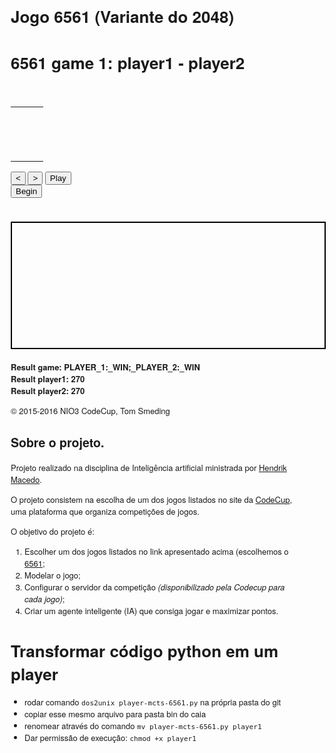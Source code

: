 # Jogo 6561 (Variante do 2048)

<!DOCTYPE html>
<html>
<head>
<meta charset="utf-8">
<title>6561 game 1: player1 - player2</title>
<script>
var MOVES=['42', '33', '41', 'D', 'R', '11', '12', '43', 'U', 'R', '43', '42', '31', 'R', 'L', '13', '42', '21', 'L', 'U', '34', '41', '14', 'D', 'R', '24', '31', '42', 'L', 'R', '22', '32', '31', 'R', 'L', '34', '44', '13', 'U', 'R', '41', '11', '21', 'R', 'L', '32', '43', '44', 'U', 'D', '23', '33', '14', 'D', 'U', '22', '32', '44', 'R', 'U', '11', '34', '43', 'L', 'D', '31', '43', '12', 'U', 'D', '24', '23', '13', 'D', 'U', '24', '42', '33', 'R', 'L', '32', '42', '34', 'L', 'U', '23', '43', '34', 'D', 'L', '24', '32', '23', 'U', 'R', '12', '21', '31', 'R', 'U', '41', '23', '42', 'U', 'D', '31', '32', '22', 'R', 'L', '14', '12', '13', 'L', 'U', '41', '43', '32', 'D', 'U', '23', '14', '44', 'L', 'D', '31', '12', '24', 'U', 'D', '33', '21', '23', 'L', 'U', '42', '43', '24', 'D', 'U', '34', '43', '44', 'D', 'R', '31', '13', '23', 'U', 'R', '43', '34', '31', 'L', 'U', '31', '41', '23', 'U', 'D', '22', '11', '44', 'D', 'L', '33', '34', '24', 'U', 'D', '44', '14', '24', 'L', 'R', '13', '12', '11', 'L', 'D', '34', '12', '14', 'D', 'R', '31', '12', '22', 'D', 'U', '12', '43', '34', 'U', 'R', '13', '21', '43', 'U', 'D', '21', '42', '14', 'R', 'U', '11', '21', '43', 'L', 'R', '32', '21', '42', 'R', 'D', '13', '32', '21', 'U', 'D', '21', '31', '11', 'L', 'D', '22', '11', '34', 'D', 'R', '13', '14', '11', 'D', 'R', '12', '11', '23', 'L', 'R', '21', '12', '22', 'L', 'R', '21', '11', '22', 'U', 'D', '32', '12', '22', 'R', 'U', '43', '41', '31', 'L', 'R', '42', '31', '32', 'R', 'U', '32', '33', '42', 'D', 'R', '14', '21', '12', 'R', 'L', '12', '13', '11', 'U', 'D', '24', '14', '21', 'D', 'R', '13', '11', '21', 'U', 'D', '11', '32', '21', 'L', 'U', '34', '44', '43', 'R', 'L', '34', '24', '43', 'R', 'U', '32', '31', '44', 'U', 'D', '31', '33', '12', 'L', 'R', '21', '12', '13', 'D', 'D', '21', '23', '13', 'R', 'D', '22', '12', '13', 'R', 'L', '13', '12', '24', 'D', 'L', '34', '24', '12', 'L', 'R', '21', '23', '11', 'D', 'L', '11', '12', '34', 'L', 'R', '14', '22', '21', 'U', 'R', '44', '11', '32', 'D', 'U', '44', '31', '43', 'D', 'R', '12', '23', '22', 'R', 'L', '23', '12', '14', 'L', 'R', '11', '12', '13', 'D', 'R', '12', '22', '23', 'U', 'L', '13', '43', '33', 'D', 'R', '12', '31', '13', 'L', 'R', '41', '32', '31', 'R', 'U', '21', '43', '42', 'L', 'R', '22', '33', '32', 'L', 'D', '24', '34', '14', 'R', 'L', '12', '23', '24', 'U', 'U', '41', '32', '43', 'L', 'R', '31', '44', '42', 'D', 'U', '44', '42', '43', 'R', 'U', '21', '22', '31', 'L', 'R', '21', '43', '11', 'R', 'U', '43', '21', '12', 'L', 'R', '42', '21', '32', 'R', 'D', '31', '13', '41', 'R', 'L', '12', '23', '44', 'R', 'L', '12', '13', '14', 'U', 'U', '34', '43', '33', 'R', 'L', '14', '24', '23', 'L', 'R', '33', '34', '22', 'U', 'L', '13', '33', '23', 'U', 'D', '11', '33', '44', 'U', 'R', '32', '11', '31', 'D', 'L', '34', '33', '43', 'R', 'L', '22', '23', '33', 'L', 'D', '33', '14', '13', 'D', 'R', '31', '23', '14', 'L', 'R', '31', '22', '13', 'R', 'U', '21', '41', '31', 'D', 'U', '33', '43', '32', 'R', 'L', '42', '44', '32', 'R', 'L', '42', '13', '24', 'D', 'U', '33', '44', '32', 'R', 'D', '33', '32', '13', 'D', 'R', '21', '12', '41', 'R', 'L', '23', '44', '14', 'R', 'L', '24', '33', '13', 'R', 'L', '34', '44', '14', 'R', 'L', '33', '34', '13', 'U', 'D', '11', '24', '34', 'D', 'U', '34', '24', '41', 'D', 'L', '12', '34', '13', 'D', 'L', '34', '12', '14', 'U', 'L', '24', '34', '44', 'L', 'R', '21', '41', '42', 'R', 'U', '41', '44', '42', 'R', 'L', '42', '34', '44', 'D', 'R', '12', '41', '21', 'U', 'R', '12', '42', '11', 'D', 'R', '12', '13', '21', 'D', 'R', '22', '13', '11', 'D', 'U', '41', '43', '42', 'D', 'L', '43', '14', '23', 'L', 'R', '12', '13', '41', 'L', 'U', '42', '24', '43', 'U', 'D', '12', '32', '11', 'D', 'L', '33', '14', '24', 'D', 'U', '32', '13', '34', 'R', 'L', '41', '33', '14', 'U', 'L', '23', '32', '34', 'D', 'R', '21', '31', '11', 'L', 'R', '22', '21', '11', 'R', 'L', '14', '12', '13', 'U', 'D', '24', '12', '23', 'D', 'R', '31', '13', '22', 'L', 'R', '12', '13', '11', 'L', 'D', '24', '44', '34', 'D', 'L', '22', '14', '34', 'U', 'R', '43', '12', '11', 'L', 'D', '13', '23', '34', 'R', 'L', '13', '14', '43', 'L', 'D', '34', '24', '13', 'D', 'U', '42', '24', '14', 'U', 'R', '31', '11', '43', 'U', 'D', '32', '11', '14', 'R', 'L', '22', '24', '14', 'R', 'D', '32', '41', '13', 'U', 'R', '43', '12', '11', 'U', 'R', '32', '41', '43', 'D', 'U', '21', '31', '43', 'D', 'R', '43', '11', '13', 'U', 'D', '31', '21', '12', 'U', 'D', '11', '22', '12', 'R', 'L', '34', '24', '14', 'D', 'L', '13', '12', '24', 'U', 'U', '44', '42', '34', 'L', 'R', '21', '13', '41', 'R', 'L', '34', '13', '33', 'L', 'U', '43', '24', '31', 'D', 'U', '34', '43', '31', 'U', 'R', '41', '32', '21', 'R', 'L', '24', '44', '34', 'R', 'U', '43', '34', '33', 'R', 'L', '42', '34', '44', 'R', 'L', '44', '43', '34', 'U', 'D', '14', '13', '24', 'L', 'R', '13', '21', '42', 'L', 'R', '12', '21', '41', 'U', 'R', '42', '32', '21', 'L', 'R', '31', '21', '41', 'R', 'L', '23', '33', '43', 'U', 'R', '21', '41', '32', 'R', 'D', '12', '31', '11', 'L', 'R', '12', '21', '11', 'D', 'U', '42', '31', '41', 'L', 'U', '33', '24', '23', 'L', 'R', '31', '42', '21', 'R', 'L', '14', '13', '24', 'R', 'U', '34', '21', '11', 'U', 'L', '34', '42', '24', 'R', 'L', '43', '44', '34', 'L', 'R', '11', '42', '41', 'U', 'D', '11', '13', '14', 'L', 'U', '34', '44', '43', 'R', 'L', '34', '43', '44', 'L', 'R', '31', '41'];
var _0x3c07=["\x62\x6F\x61\x72\x64\x63\x6F\x6E\x74\x61\x69\x6E\x65\x72","\x67\x65\x74\x45\x6C\x65\x6D\x65\x6E\x74\x42\x79\x49\x64","\x6D\x6F\x76\x65\x6C\x69\x73\x74","\x74\x61\x62\x6C\x65","\x63\x72\x65\x61\x74\x65\x45\x6C\x65\x6D\x65\x6E\x74","\x74\x62\x6F\x64\x79","\x74\x72","\x74\x64","\x63\x6C\x61\x73\x73","\x62\x63\x65\x6C\x6C","\x73\x65\x74\x41\x74\x74\x72\x69\x62\x75\x74\x65","\x73\x70\x61\x6E","\x61\x70\x70\x65\x6E\x64\x43\x68\x69\x6C\x64","\x64\x69\x76","\x62\x63\x65\x6C\x6C\x69\x64\x78\x64\x69\x73\x70","\x69\x6E\x6E\x65\x72\x48\x54\x4D\x4C","","\x70\x75\x73\x68","\x64\x69\x73\x61\x62\x6C\x65\x64","\x61\x70\x70\x62\x61\x63\x6B\x62\x74\x6E","\x72\x65\x6D\x6F\x76\x65\x41\x74\x74\x72\x69\x62\x75\x74\x65","\x61\x70\x70\x66\x77\x64\x62\x74\x6E","\x61\x70\x70\x70\x6C\x61\x79\x62\x74\x6E","\x61\x70\x70\x68\x6F\x6D\x65\x62\x74\x6E","\x69\x64","\x6D\x6F\x76\x65\x69\x64\x78\x63\x6F\x75\x6E\x74\x65\x72","\x28\x30\x29","\x63\x72\x65\x61\x74\x65\x54\x65\x78\x74\x4E\x6F\x64\x65","\x6E\x65\x78\x74\x53\x69\x62\x6C\x69\x6E\x67","\x69\x6E\x73\x65\x72\x74\x42\x65\x66\x6F\x72\x65","\x70\x61\x72\x65\x6E\x74\x4E\x6F\x64\x65","\x74\x68","\x73\x74\x79\x6C\x65","\x77\x69\x64\x74\x68\x3A\x35\x30\x70\x78","\x4D\x6F\x76\x65\x20\x28\x50","\x29","\x63\x68\x69\x6C\x64\x72\x65\x6E","\x6D\x6F\x76\x65\x6C\x69\x73\x74\x5F\x74\x72\x5F\x30","\x68\x6F\x76\x65\x72","\x61\x64\x64","\x63\x6C\x61\x73\x73\x4C\x69\x73\x74","\x63\x6C\x69\x63\x6B","\x61\x64\x64\x45\x76\x65\x6E\x74\x4C\x69\x73\x74\x65\x6E\x65\x72","\x53\x74\x61\x72\x74","\x6D\x6F\x76\x65\x6C\x69\x73\x74\x5F\x74\x72\x5F","\x6C\x65\x6E\x67\x74\x68","\x66\x6F\x72\x45\x61\x63\x68","\x70","\x72\x65\x6D\x6F\x76\x65","\x66\x69\x72\x73\x74\x43\x68\x69\x6C\x64","\x70\x6F\x77","\x73\x63\x6F\x72\x65","\x43\x75\x72\x72\x65\x6E\x74\x20\x73\x63\x6F\x72\x65\x3A\x20\x3C\x62\x3E","\x3C\x2F\x62\x3E","\x70\x72\x6F\x74\x53\x74\x61\x74\x75\x73","\x6E\x6F\x64\x65\x56\x61\x6C\x75\x65","\x28","\x72\x65\x64\x75\x63\x65","\x69\x73\x41\x72\x72\x61\x79","\x50\x6C\x61\x79\x65\x72\x20\x3C\x62\x3E","\x3C\x2F\x62\x3E\x20\x68\x61\x73\x20\x70\x6C\x61\x63\x65\x64\x20\x61\x20","\x3C\x62\x20\x63\x6C\x61\x73\x73\x3D\x27\x62\x6C\x75\x65\x27\x3E\x62\x6C\x75\x65","\x3C\x62\x20\x63\x6C\x61\x73\x73\x3D\x27\x72\x65\x64\x27\x3E\x72\x65\x64","\x3C\x62\x20\x63\x6C\x61\x73\x73\x3D\x27\x67\x72\x61\x79\x27\x3E\x67\x72\x61\x79","\x3C\x62\x20\x63\x6C\x61\x73\x73\x3D\x27\x67\x72\x65\x65\x6E\x27\x3E\x67\x72\x65\x65\x6E","\x3C\x2F\x62\x3E\x20\x73\x74\x6F\x6E\x65\x20\x61\x74\x20\x3C\x62\x3E","\x3C\x2F\x62\x3E\x2E","\x3C\x2F\x62\x3E\x20\x68\x61\x73\x20\x73\x68\x69\x66\x74\x65\x64\x20\x74\x68\x65\x20\x62\x6F\x61\x72\x64\x20\x3C\x62\x3E","\x69\x6E\x64\x65\x78\x4F\x66","\x52\x55\x4C\x44","\x74\x6F\x20\x74\x68\x65\x20\x72\x69\x67\x68\x74","\x75\x70\x77\x61\x72\x64","\x74\x6F\x20\x74\x68\x65\x20\x6C\x65\x66\x74","\x64\x6F\x77\x6E\x77\x61\x72\x64","\x73\x6C\x69\x63\x65","\x6D\x61\x70","\x6D\x6F\x76\x65","\x6D\x65\x72\x67\x65","\x65\x6C\x69\x6D\x69\x6E\x61\x74\x65","\x63\x68\x61\x72\x43\x6F\x64\x65\x41\x74","\x64\x69\x76\x23\x6D\x6F\x76\x65\x6C\x69\x73\x74\x20\x74\x72\x2E\x68\x6F\x76\x65\x72","\x71\x75\x65\x72\x79\x53\x65\x6C\x65\x63\x74\x6F\x72\x41\x6C\x6C","\x70\x6F\x70","\x76\x61\x6C\x75\x65","\x53\x74\x6F\x70","\x50\x6C\x61\x79","\x75\x6E\x64\x65\x66\x69\x6E\x65\x64","\x70\x65\x72\x66\x6F\x72\x6D\x53\x68\x69\x66\x74\x41\x6E\x69\x6D\x61\x74\x69\x6F\x6E","\x65\x78\x70\x6F\x72\x74\x73"];function init(){var _0x9867x2,_0x9867x3,_0x9867x4,_0x9867x5,_0x9867x6,_0x9867x7,_0x9867x8,_0x9867x9,_0x9867x4,_0x9867xa,_0x9867xb=document[_0x3c07[1]](_0x3c07[0]),_0x9867xc=document[_0x3c07[1]](_0x3c07[2]);for(_0x9867x2=document[_0x3c07[4]](_0x3c07[3]),_0x9867x3=document[_0x3c07[4]](_0x3c07[5]),bcells=[],_0x9867x8=0;S>_0x9867x8;_0x9867x8++){for(_0x9867x4=document[_0x3c07[4]](_0x3c07[6]),_0x9867x9=0;S>_0x9867x9;_0x9867x9++){_0x9867x5=document[_0x3c07[4]](_0x3c07[7]),_0x9867x5[_0x3c07[10]](_0x3c07[8],_0x3c07[9]),_0x9867x7=document[_0x3c07[4]](_0x3c07[11]),_0x9867x5[_0x3c07[12]](_0x9867x7),_0x9867x6=document[_0x3c07[4]](_0x3c07[13]),_0x9867x6[_0x3c07[10]](_0x3c07[8],_0x3c07[14]),_0x9867x6[_0x3c07[15]]=_0x3c07[16]+(_0x9867x8+1)+(_0x9867x9+1),_0x9867x5[_0x3c07[12]](_0x9867x6),bcells[_0x3c07[17]](_0x9867x5),_0x9867x4[_0x3c07[12]](_0x9867x5)};_0x9867x3[_0x3c07[12]](_0x9867x4);};_0x9867x2[_0x3c07[12]](_0x9867x3),_0x9867xb[_0x3c07[12]](_0x9867x2),document[_0x3c07[1]](_0x3c07[19])[_0x3c07[10]](_0x3c07[18],_0x3c07[16]),document[_0x3c07[1]](_0x3c07[21])[_0x3c07[20]](_0x3c07[18]),document[_0x3c07[1]](_0x3c07[22])[_0x3c07[20]](_0x3c07[18]);var _0x9867xd=document[_0x3c07[4]](_0x3c07[11]),_0x9867xe=document[_0x3c07[1]](_0x3c07[23]);for(_0x9867xd[_0x3c07[24]]=_0x3c07[25],_0x9867xd[_0x3c07[12]](document[_0x3c07[27]](_0x3c07[26])),_0x9867xe[_0x3c07[30]][_0x3c07[29]](_0x9867xd,_0x9867xe[_0x3c07[28]]),_0x9867x4=document[_0x3c07[4]](_0x3c07[6]),_0x9867xa=document[_0x3c07[4]](_0x3c07[31]),_0x9867xa[_0x3c07[10]](_0x3c07[32],_0x3c07[33]),_0x9867x4[_0x3c07[12]](_0x9867xa),_0x9867x8=0;NUMP>_0x9867x8;_0x9867x8++){_0x9867xa=document[_0x3c07[4]](_0x3c07[31]),_0x9867xa[_0x3c07[12]](document[_0x3c07[27]](_0x3c07[34]+(_0x9867x8+1)+_0x3c07[35])),_0x9867x4[_0x3c07[12]](_0x9867xa)};_0x9867xc[_0x3c07[36]][0][_0x3c07[36]][0][_0x3c07[12]](_0x9867x4),_0x9867x4=document[_0x3c07[4]](_0x3c07[6]),_0x9867x4[_0x3c07[24]]=_0x3c07[37],_0x9867x4[_0x3c07[40]][_0x3c07[39]](_0x3c07[38]),_0x9867x4[_0x3c07[42]](_0x3c07[41],function(){clickedTableRow(0)},!1),_0x9867x5=document[_0x3c07[4]](_0x3c07[7]),_0x9867x5[_0x3c07[12]](document[_0x3c07[27]](_0x3c07[43])),_0x9867x4[_0x3c07[12]](_0x9867x5),_0x9867x5=document[_0x3c07[4]](_0x3c07[7]),_0x9867x4[_0x3c07[12]](_0x9867x5),_0x9867x5=document[_0x3c07[4]](_0x3c07[7]),_0x9867x4[_0x3c07[12]](_0x9867x5),_0x9867xc[_0x3c07[36]][0][_0x3c07[36]][1][_0x3c07[12]](_0x9867x4),MOVES[_0x3c07[46]](function(_0x9867x2,_0x9867x3){var _0x9867x4,_0x9867x5;_0x9867x4=document[_0x3c07[4]](_0x3c07[6]),_0x9867x4[_0x3c07[24]]=_0x3c07[44]+(_0x9867x3+1),function(_0x9867x2){_0x9867x4[_0x3c07[42]](_0x3c07[41],function(){clickedTableRow(_0x9867x2+1)},!1)}(_0x9867x3),_0x9867x5=document[_0x3c07[4]](_0x3c07[7]),_0x9867x5[_0x3c07[12]](document[_0x3c07[27]](_0x9867x3+1)),_0x9867x4[_0x3c07[12]](_0x9867x5),_0x9867x5=document[_0x3c07[4]](_0x3c07[7]),(1==PROT[_0x9867x3%PROT[_0x3c07[45]]]||1==PROT[_0x9867x3%PROT[_0x3c07[45]]][0])&&_0x9867x5[_0x3c07[12]](document[_0x3c07[27]](MOVES[_0x9867x3])),_0x9867x4[_0x3c07[12]](_0x9867x5),_0x9867x5=document[_0x3c07[4]](_0x3c07[7]),(2==PROT[_0x9867x3%PROT[_0x3c07[45]]]||2==PROT[_0x9867x3%PROT[_0x3c07[45]]][0])&&_0x9867x5[_0x3c07[12]](document[_0x3c07[27]](MOVES[_0x9867x3])),_0x9867x4[_0x3c07[12]](_0x9867x5),_0x9867xc[_0x3c07[36]][0][_0x3c07[36]][1][_0x3c07[12]](_0x9867x4);});}function showBoard(_0x9867x2){_0x9867x2[_0x3c07[46]](function(_0x9867x2,_0x9867x3){var _0x9867x4;for(_0x9867x4=1;MAXNUMC>=_0x9867x4;_0x9867x4++){bcells[_0x9867x3][_0x3c07[40]][_0x3c07[48]](_0x3c07[47]+_0x9867x4)};0==_0x9867x2[0]?bcells[_0x9867x3][_0x3c07[49]][_0x3c07[15]]=_0x3c07[16]:(bcells[_0x9867x3][_0x3c07[40]][_0x3c07[39]](_0x3c07[47]+_0x9867x2[0]),bcells[_0x9867x3][_0x3c07[49]][_0x3c07[15]]=Math[_0x3c07[50]](3,_0x9867x2[1]));}),document[_0x3c07[1]](_0x3c07[51])[_0x3c07[15]]=_0x3c07[52]+computeScore(board)+_0x3c07[53],document[_0x3c07[1]](_0x3c07[54])[_0x3c07[15]]=makeProtString(moveidx),document[_0x3c07[1]](_0x3c07[25])[_0x3c07[49]][_0x3c07[55]]=_0x3c07[56]+moveidx+_0x3c07[35]}function computeScore(_0x9867x2){return _0x9867x2[_0x3c07[57]](function(_0x9867x2,_0x9867x3){return _0x9867x2+(0!=_0x9867x3[0])*Math[_0x3c07[50]](3,_0x9867x3[1])},0)}function makeProtString(_0x9867x2){var _0x9867x3;return _0x9867x2--,_0x9867x3=PROT[_0x9867x2%PROT[_0x3c07[45]]],0>_0x9867x2||_0x9867x2>=MOVES[_0x3c07[45]]?_0x3c07[16]:Array[_0x3c07[58]](_0x9867x3)?_0x3c07[59]+_0x9867x3[0]+_0x3c07[60]+[_0x3c07[61],_0x3c07[62],_0x3c07[63],_0x3c07[64]][_0x9867x3[1]-1]+_0x3c07[65]+MOVES[_0x9867x2]+_0x3c07[66]:_0x3c07[59]+_0x9867x3+_0x3c07[67]+[_0x3c07[70],_0x3c07[71],_0x3c07[72],_0x3c07[73]][_0x3c07[69][_0x3c07[68]](MOVES[_0x9867x2])]+_0x3c07[66];}function xyRotLeft(_0x9867x2,_0x9867x3,_0x9867x4){return [S*_0x9867x3+_0x9867x2,S*(S-1-_0x9867x2)+_0x9867x3,S*(S-1-_0x9867x3)+S-1-_0x9867x2,S*_0x9867x2+S-1-_0x9867x3][_0x9867x4]}function performShiftAnimation(_0x9867x2,_0x9867x3){var _0x9867x4,_0x9867x5,_0x9867x6,_0x9867x7,_0x9867x8,_0x9867x9=[],_0x9867xa=function(_0x9867x2,_0x9867x4){return xyRotLeft(_0x9867x2,_0x9867x4,_0x9867x3)},_0x9867xb=function(_0x9867x3,_0x9867x4){return _0x9867x2[void(0)==_0x9867x4?_0x9867x3:_0x9867xa(_0x9867x3,_0x9867x4)][0]},_0x9867xc=function(_0x9867x3,_0x9867x4){return _0x9867x2[void(0)==_0x9867x4?_0x9867x3:_0x9867xa(_0x9867x3,_0x9867x4)][1]};for(_0x9867x2=_0x9867x2[_0x3c07[75]](function(_0x9867x2){return _0x9867x2[_0x3c07[74]]()}),_0x9867x3=(_0x9867x3+2)%4,_0x9867x5=0;S>_0x9867x5;_0x9867x5++){for(_0x9867x4=0;S>_0x9867x4;_0x9867x4++){if(0==_0x9867xb(_0x9867x4,_0x9867x5)){for(_0x9867x7= -1,_0x9867x8= -1,_0x9867x6=_0x9867x4+1;S>_0x9867x6;_0x9867x6++){if(0!=_0x9867xb(_0x9867x6,_0x9867x5)){if(-1!=_0x9867x7){_0x9867x8=_0x9867xa(_0x9867x6,_0x9867x5);break ;};_0x9867x7=_0x9867xa(_0x9867x6,_0x9867x5);}};if(-1!=_0x9867x7){if(-1!=_0x9867x8){if(_0x9867xc(_0x9867x7)!=_0x9867xc(_0x9867x8)){_0x9867x9[_0x3c07[17]]([_0x3c07[76],_0x9867x7,_0x9867xa(_0x9867x4,_0x9867x5)]),_0x9867x2[_0x9867xa(_0x9867x4,_0x9867x5)][0]=_0x9867x2[_0x9867x7][0],_0x9867x2[_0x9867xa(_0x9867x4,_0x9867x5)][1]=_0x9867x2[_0x9867x7][1],_0x9867x2[_0x9867x7][0]=0,_0x9867x2[_0x9867x7][1]=0}else {if(_0x9867xb(_0x9867x7)==_0x9867xb(_0x9867x8)){_0x9867x9[_0x3c07[17]]([_0x3c07[77],_0x9867x7,_0x9867x8,_0x9867xa(_0x9867x4,_0x9867x5)]),_0x9867x2[_0x9867xa(_0x9867x4,_0x9867x5)][0]=_0x9867x2[_0x9867x7][0],_0x9867x2[_0x9867xa(_0x9867x4,_0x9867x5)][1]=_0x9867x2[_0x9867x7][1]+1,_0x9867x2[_0x9867x7][0]=0,_0x9867x2[_0x9867x7][1]=0,_0x9867x2[_0x9867x8][0]=0,_0x9867x2[_0x9867x8][1]=0;continue ;};_0x9867x9[_0x3c07[17]]([_0x3c07[78],_0x9867x7,_0x9867x8,_0x9867xa(_0x9867x4,_0x9867x5)]),_0x9867x2[_0x9867x7][0]=0,_0x9867x2[_0x9867x7][1]=0,_0x9867x2[_0x9867x8][0]=0,_0x9867x2[_0x9867x8][1]=0,_0x9867x4--;}}else {_0x9867x9[_0x3c07[17]]([_0x3c07[76],_0x9867x7,_0x9867xa(_0x9867x4,_0x9867x5)]),_0x9867x2[_0x9867xa(_0x9867x4,_0x9867x5)][0]=_0x9867x2[_0x9867x7][0],_0x9867x2[_0x9867xa(_0x9867x4,_0x9867x5)][1]=_0x9867x2[_0x9867x7][1],_0x9867x2[_0x9867x7][0]=0,_0x9867x2[_0x9867x7][1]=0,_0x9867x4=S}}else {_0x9867x4=S};}else {for(_0x9867x6=_0x9867x4+1;S>_0x9867x6&&0==_0x9867xb(_0x9867x6,_0x9867x5);_0x9867x6++){;};if(_0x9867x6==S){_0x9867x4=S;continue ;};if(_0x9867xc(_0x9867x4,_0x9867x5)==_0x9867xc(_0x9867x6,_0x9867x5)){if(_0x9867xb(_0x9867x4,_0x9867x5)==_0x9867xb(_0x9867x6,_0x9867x5)){_0x9867x9[_0x3c07[17]]([_0x3c07[77],_0x9867xa(_0x9867x4,_0x9867x5),_0x9867xa(_0x9867x6,_0x9867x5),_0x9867xa(_0x9867x4,_0x9867x5)]),_0x9867x2[_0x9867xa(_0x9867x4,_0x9867x5)][1]++,_0x9867x2[_0x9867xa(_0x9867x6,_0x9867x5)][0]=0,_0x9867x2[_0x9867xa(_0x9867x6,_0x9867x5)][1]=0;continue ;};_0x9867x9[_0x3c07[17]]([_0x3c07[78],_0x9867xa(_0x9867x4,_0x9867x5),_0x9867xa(_0x9867x6,_0x9867x5),_0x9867xa(_0x9867x4,_0x9867x5)]),_0x9867x2[_0x9867xa(_0x9867x4,_0x9867x5)][0]=0,_0x9867x2[_0x9867xa(_0x9867x4,_0x9867x5)][1]=0,_0x9867x2[_0x9867xa(_0x9867x6,_0x9867x5)][0]=0,_0x9867x2[_0x9867xa(_0x9867x6,_0x9867x5)][1]=0,_0x9867x4--;continue ;};}}};return [_0x9867x2,_0x9867x9];}function applyPlaceMove(_0x9867x2,_0x9867x3){_0x9867x2[S*(_0x9867x3[_0x3c07[79]](0)-49)+_0x9867x3[_0x3c07[79]](1)-49]=[PROT[moveidx%PROT[_0x3c07[45]]][1],0]}function highlightTableRow(_0x9867x2){var _0x9867x3,_0x9867x4=document[_0x3c07[81]](_0x3c07[80]);for(_0x9867x3=0;_0x9867x3<_0x9867x4[_0x3c07[45]];_0x9867x3++){_0x9867x4[_0x9867x3][_0x3c07[40]][_0x3c07[48]](_0x3c07[38])};document[_0x3c07[1]](_0x3c07[44]+_0x9867x2)[_0x3c07[40]][_0x3c07[39]](_0x3c07[38]);}function nextMove(){moveidx!=MOVES[_0x3c07[45]]&&(boardhist[_0x3c07[17]](board[_0x3c07[75]](function(_0x9867x2){return _0x9867x2[_0x3c07[74]]()})),2==MOVES[moveidx][_0x3c07[45]]?applyPlaceMove(board,MOVES[moveidx]):board=performShiftAnimation(board,_0x3c07[69][_0x3c07[68]](MOVES[moveidx]))[0],moveidx++,showBoard(board),moveidx==MOVES[_0x3c07[45]]&&(document[_0x3c07[1]](_0x3c07[21])[_0x3c07[10]](_0x3c07[18],_0x3c07[16]),document[_0x3c07[1]](_0x3c07[22])[_0x3c07[10]](_0x3c07[18],_0x3c07[16])),document[_0x3c07[1]](_0x3c07[19])[_0x3c07[20]](_0x3c07[18]),highlightTableRow(moveidx))}function prevMove(){0!=moveidx&&(moveidx--,board=boardhist[_0x3c07[82]](),showBoard(board),0==moveidx&&document[_0x3c07[1]](_0x3c07[19])[_0x3c07[10]](_0x3c07[18],_0x3c07[16]),document[_0x3c07[1]](_0x3c07[21])[_0x3c07[20]](_0x3c07[18]),document[_0x3c07[1]](_0x3c07[22])[_0x3c07[20]](_0x3c07[18]),highlightTableRow(moveidx))}function playGame(){moveidx!=MOVES[_0x3c07[45]]&&(null==playinterval?(playinterval=setInterval(function(){nextMove(),moveidx==MOVES[_0x3c07[45]]&&stopGame()},500),document[_0x3c07[1]](_0x3c07[22])[_0x3c07[83]]=_0x3c07[84]):stopGame())}function stopGame(){clearInterval(playinterval),playinterval=null,document[_0x3c07[1]](_0x3c07[22])[_0x3c07[83]]=_0x3c07[85]}function clickedTableRow(_0x9867x2){if(highlightTableRow(_0x9867x2),moveidx>_0x9867x2){board=boardhist[_0x9867x2],boardhist=boardhist[_0x3c07[74]](0,_0x9867x2),moveidx=_0x9867x2,showBoard(board),0==_0x9867x2&&document[_0x3c07[1]](_0x3c07[19])[_0x3c07[10]](_0x3c07[18],_0x3c07[16]),document[_0x3c07[1]](_0x3c07[21])[_0x3c07[20]](_0x3c07[18]),document[_0x3c07[1]](_0x3c07[22])[_0x3c07[20]](_0x3c07[18])}else {if(_0x9867x2>moveidx){for(;_0x9867x2>moveidx;){nextMove()}}}}var S=4,NUMP=2,MAXNUMC=4,PROT=[[1,1],[2,2],[1,3],2,1,[2,1],[1,2],[2,3],1,2],board,boardhist=[],moveidx=0,playinterval=null;!function(){var _0x9867x2;for(board= new Array(S*S),_0x9867x2=0;S*S>_0x9867x2;_0x9867x2++){board[_0x9867x2]=[0,0]};}(),_0x3c07[86]!= typeof module&&(module[_0x3c07[88]][_0x3c07[87]]=performShiftAnimation);
</script>
<style>
body{font-family:"Helvetica Neue",Helvetica,Arial,Sans-serif;font-size:13px}div#boardcontainer{display:inline-block}td#rightinfo{vertical-align:top}div#headsup,div#protStatus,div#score{display:inline-block;margin-left:20px;margin-bottom:40px}span#moveidxcounter{margin-left:20px;font-style:italic}div#boardcontainer>table{border-spacing:3px}.bcell{position:relative;width:70px;height:70px;border-radius:9px;background-color:#eee;font-size:35px;text-align:center;transition:background-color .5s;-webkit-transition:background-color .5s}.bcell.p1{background-color:#66e;color:#eee}.bcell.p2{background-color:#f99;color:#000}.bcell.p3{background-color:#555;color:#fff}.bcell.p4{background-color:#7f7;color:#000}.bcell>div.bcellidxdisp{position:absolute;left:2px;bottom:2px;font-size:8px;width:10px;height:10px}.bcell>span{width:100%;height:100%}div.status{font-style:italic}div#movelist{width:500px;height:200px;border:2px solid #000;font-size:14px;overflow-y:scroll}div#movelist>table{width:500px;border-collapse:collapse}div#movelist tr.hover,div#movelist tr:hover{background-color:#8aa2f2}div#movelist td{text-align:center;cursor:pointer}.blue{color:#66e}.red{color:#f99}.gray{color:#555}.green{color:#7f7}
</style>

</head>
<body onload="init()">
<h1>6561 game 1: player1 - player2</h1>
<br>
<table><tbody><tr>
    <td><div id="boardcontainer"></div></td>
    <td id="rightinfo">
        <div id="score"></div><br>
        <div id="protStatus"></div>
    </td>
</tr></tbody></table>
<input type="button" id="appbackbtn" onclick="prevMove(-1);" value="<">
<input type="button" id="appfwdbtn" onclick="nextMove();" value=">">
<input type="button" id="appplaybtn" onclick="playGame();" value="Play"><br>
<input type="button" id="apphomebtn" onclick="clickedTableRow(0);" value="Begin"><br>
<br><br>
<div id="movelist"><table><thead></thead><tbody></tbody></table></div>
<br>
<b>Result game: PLAYER_1:_WIN;_PLAYER_2:_WIN<br>
Result player1: 270<br>
Result player2: 270</b>
<br>
<p>&copy; 2015-2016 NIO3 CodeCup, Tom Smeding</p>
</body>
</html>

## Sobre o projeto.

Projeto realizado na disciplina de Inteligência artificial ministrada por [Hendrik Macedo](https://www.sigaa.ufs.br/sigaa/public/docente/portal.jsf?siape=2527554).

O projeto consistem na escolha de um dos jogos listados no site da [CodeCup](https://www.codecup.nl/archives.php), uma plataforma que organiza
competições de jogos.

O objetivo do projeto é:

1. Escolher um dos jogos listados no link apresentado acima (escolhemos o [6561](https://archive.codecup.nl/2016/);
2. Modelar o jogo;
3. Configurar o servidor da competição _(disponibilizado pela Codecup para cada jogo)_;
4. Criar um agente inteligente (IA) que consiga jogar e maximizar pontos.




# Transformar código python em um player
- rodar comando `dos2unix player-mcts-6561.py` na própria pasta do git
- copiar esse mesmo arquivo para pasta bin do caia
- renomear através do comando `mv player-mcts-6561.py player1`
- Dar permissão de execução: `chmod +x player1`